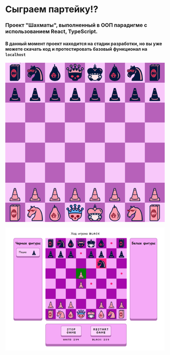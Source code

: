 # Сыграем партейку!?

### Проект "Шахматы", выполненный в ООП парадигме с использованием React, TypeScript.

#### В данный момент проект находится на стадии разработки, но вы уже можете скачать код и протестировать базовый функционал на <code>localhost</code>

<p align="left">
  <img src="https://github.com/egorchh/chess/blob/master/src/assets/1.png?raw=true">
</p>
<p align="left">
  <img src="https://github.com/egorchh/chess/blob/master/src/assets/2.png?raw=true">
</p>
